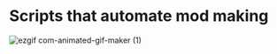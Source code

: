 # Scripts that automate mod making

![ezgif com-animated-gif-maker (1)](https://github.com/user-attachments/assets/39c0d73f-e3b1-4a71-acac-a729a5f9269a)
